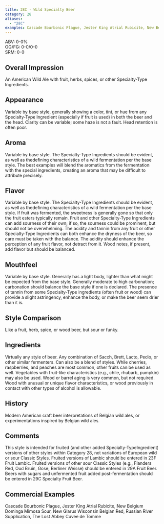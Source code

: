```yaml
---
title: 28C - Wild Specialty Beer
category: 28
aliases: 
  - "28C"
examples: Cascade Bourbonic Plague, Jester King Atrial Rubicite, New Belgium Dominga Mimosa Sour, New Glarus Wisconsin Belgian Red, Russian River Supplication, The Lost Abbey Cuvee de Tomme
---
```


ABV: 0-0%  
OG/FG: 0-0/0-0  
SRM: 0-0  

## Overall Impression
An American Wild Ale with fruit, herbs, spices, or other Specialty-Type Ingredients.

## Appearance
Variable by base style, generally showing a color, tint, or hue from any Specialty-Type Ingredient (especially if fruit is used) in both the beer and the head. Clarity can be variable; some haze is not a fault. Head retention is often poor.

## Aroma
Variable by base style. The Specialty-Type Ingredients should be evident, as well as thedefining characteristics of a wild fermentation per the base style. The best examples will blend the aromatics from the fermentation with the special ingredients, creating an aroma that may be difficult to attribute precisely.

## Flavor
Variable by base style. The Specialty-Type Ingredients should be evident, as well as thedefining characteristics of a wild fermentation per the base style. If fruit was fermented, the sweetness is generally gone so that only the fruit esters typically remain. Fruit and other Specialty-Type Ingredients can add sourness of their own; if so, the sourness could be prominent, but should not be overwhelming. The acidity and tannin from any fruit or other Specialty-Type Ingredients can both enhance the dryness of the beer, so care must be taken with the balance. The acidity should enhance the perception of any fruit flavor, not detract from it. Wood notes, if present, add flavor but should be balanced.

## Mouthfeel
Variable by base style. Generally has a light body, lighter than what might be expected from the base style. Generally moderate to high carbonation; carbonation should balance the base style if one is declared. The presence of tannin from some Specialty-Type ingredients (often fruit or wood) can provide a slight astringency, enhance the body, or make the beer seem drier than it is.

## Style Comparison
Like a fruit, herb, spice, or wood beer, but sour or funky.

## Ingredients
Virtually any style of beer. Any combination of Sacch, Brett, Lacto, Pedio, or other similar fermenters. Can also be a blend of styles. While cherries, raspberries, and peaches are most common, other fruits can be used as well. Vegetables with fruit-like characteristics (e.g., chile, rhubarb, pumpkin) may also be used. Wood or barrel aging is very common, but not required. Wood with unusual or unique flavor characteristics, or wood previously in contact with other types of alcohol is allowable.

## History
Modern American craft beer interpretations of Belgian wild ales, or experimentations inspired by Belgian wild ales.

## Comments
This style is intended for fruited (and other added Specialty-TypeIngredient) versions of other styles within Category 28, not variations of European wild or sour Classic Styles. Fruited versions of Lambic should be entered in 23F Fruit Lambic. Fruited versions of other sour Classic Styles (e.g., Flanders Red, Oud Bruin, Gose, Berliner Weisse) should be entered in 29A Fruit Beer. Beers with sugars and unfermented fruit added post-fermentation should be entered in 29C Specialty Fruit Beer.

## Commercial Examples
Cascade Bourbonic Plague, Jester King Atrial Rubicite, New Belgium Dominga Mimosa Sour, New Glarus Wisconsin Belgian Red, Russian River Supplication, The Lost Abbey Cuvee de Tomme